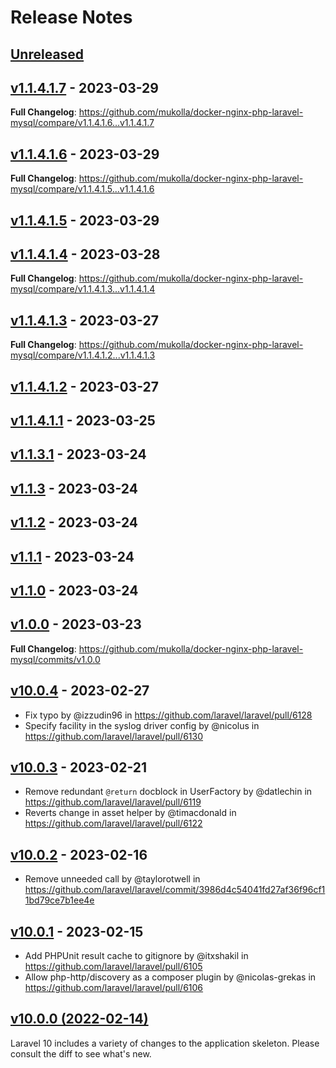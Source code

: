 # Release Notes

## [Unreleased](https://github.com/laravel/laravel/compare/v1.1.4.1.7...main)

## [v1.1.4.1.7](https://github.com/laravel/laravel/compare/v1.1.4.1.6...v1.1.4.1.7) - 2023-03-29

**Full Changelog**: https://github.com/mukolla/docker-nginx-php-laravel-mysql/compare/v1.1.4.1.6...v1.1.4.1.7

## [v1.1.4.1.6](https://github.com/laravel/laravel/compare/v1.1.4.1.5...v1.1.4.1.6) - 2023-03-29

**Full Changelog**: https://github.com/mukolla/docker-nginx-php-laravel-mysql/compare/v1.1.4.1.5...v1.1.4.1.6

## [v1.1.4.1.5](https://github.com/laravel/laravel/compare/v1.1.4.1.4...v1.1.4.1.5) - 2023-03-29

## [v1.1.4.1.4](https://github.com/laravel/laravel/compare/v1.1.4.1.3...v1.1.4.1.4) - 2023-03-28

**Full Changelog**: https://github.com/mukolla/docker-nginx-php-laravel-mysql/compare/v1.1.4.1.3...v1.1.4.1.4

## [v1.1.4.1.3](https://github.com/laravel/laravel/compare/v1.1.4.1.2...v1.1.4.1.3) - 2023-03-27

**Full Changelog**: https://github.com/mukolla/docker-nginx-php-laravel-mysql/compare/v1.1.4.1.2...v1.1.4.1.3

## [v1.1.4.1.2](https://github.com/laravel/laravel/compare/v1.1.4.1.1...v1.1.4.1.2) - 2023-03-27

## [v1.1.4.1.1](https://github.com/laravel/laravel/compare/v1.1.3.1...v1.1.4.1.1) - 2023-03-25

## [v1.1.3.1](https://github.com/laravel/laravel/compare/v1.1.3...v1.1.3.1) - 2023-03-24

## [v1.1.3](https://github.com/laravel/laravel/compare/v1.1.2...v1.1.3) - 2023-03-24

## [v1.1.2](https://github.com/laravel/laravel/compare/v1.1.1...v1.1.2) - 2023-03-24

## [v1.1.1](https://github.com/laravel/laravel/compare/v1.1.0...v1.1.1) - 2023-03-24

## [v1.1.0](https://github.com/laravel/laravel/compare/v1.0.0...v1.1.0) - 2023-03-24

## [v1.0.0](https://github.com/laravel/laravel/compare/v10.0.4...v1.0.0) - 2023-03-23

**Full Changelog**: https://github.com/mukolla/docker-nginx-php-laravel-mysql/commits/v1.0.0

## [v10.0.4](https://github.com/laravel/laravel/compare/v10.0.3...v10.0.4) - 2023-02-27

- Fix typo by @izzudin96 in https://github.com/laravel/laravel/pull/6128
- Specify facility in the syslog driver config by @nicolus in https://github.com/laravel/laravel/pull/6130

## [v10.0.3](https://github.com/laravel/laravel/compare/v10.0.2...v10.0.3) - 2023-02-21

- Remove redundant `@return` docblock in UserFactory by @datlechin in https://github.com/laravel/laravel/pull/6119
- Reverts change in asset helper by @timacdonald in https://github.com/laravel/laravel/pull/6122

## [v10.0.2](https://github.com/laravel/laravel/compare/v10.0.1...v10.0.2) - 2023-02-16

- Remove unneeded call by @taylorotwell in https://github.com/laravel/laravel/commit/3986d4c54041fd27af36f96cf11bd79ce7b1ee4e

## [v10.0.1](https://github.com/laravel/laravel/compare/v10.0.0...v10.0.1) - 2023-02-15

- Add PHPUnit result cache to gitignore by @itxshakil in https://github.com/laravel/laravel/pull/6105
- Allow php-http/discovery as a composer plugin by @nicolas-grekas in https://github.com/laravel/laravel/pull/6106

## [v10.0.0 (2022-02-14)](https://github.com/laravel/laravel/compare/v9.5.2...v10.0.0)

Laravel 10 includes a variety of changes to the application skeleton. Please consult the diff to see what's new.
